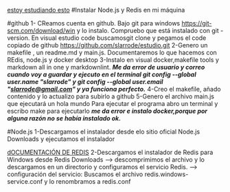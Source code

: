 
[estoy estudiando esto](https://www.php.net/)
#Instalar Node.js y Redis en mi máquina

#github
1-  CReamos cuenta en github. Bajo git para windows https://git-scm.com/download/win y lo instalo. Compruebo que está instalado  con git -version. 
En visual estudio code buscamosgit clone y pegamos el code copiado de github
https://github.com/slarrode/estudio.git
2-Genero un makefile , un readme.md y main.js.
 Documentaremos lo que hacemos con REdis, node.js y docker desktop
3-Instalo en visual docker,makefile tools y markdown all in one y markdownlint.
***Me da error de usuario y correo cuando voy a guardar y ejecuto en el terminal git config --global user.name "slarrode"  y git config --global user.email "slarrode@gmail.com" y ya funciona perfecto.***
4-Creo el makefile, añado contenido y lo actualizo para subirlo a github
5-Genero el archivo main.js que ejecutará un hola mundo
Para ejecutar el programa abro un terminal y escribo make para ejecutarlo
***me da error e instalo docker,porque por alguna razón no se había instalado ok.***
 

#Node.js
1-Descargamos el instalador desde elo sitio oficial Node.js Downloads y ejecutamos el instalador

[dOCUMENTACIÓN DE REDIS](https://github.com/redis/redis)
2-Descargamos el instalador de Redis para Windows desde Redis Downloads
--> descomprimimos el archivo y lo descargamos en un directorio y configuramos el servicio Redis.
--> configuración del servicio: Buscamos el archivo redis.windows-service.conf y lo renombramos a redis.conf
